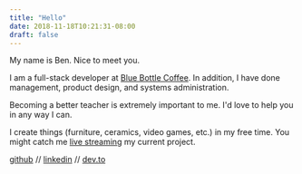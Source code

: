 ```yaml
---
title: "Hello"
date: 2018-11-18T10:21:31-08:00
draft: false
---
```


My name is Ben. Nice to meet you.

I am a full-stack developer at [Blue Bottle Coffee](https://bluebottlecoffee.com).
In addition, I have done management, product design, and systems administration.

Becoming a better teacher is extremely important to me. I'd love to help you in 
any way I can.

I create things (furniture, ceramics, video games, etc.) in my free time. You
might catch me [live streaming](https://twitch.tv/benortiz) my current project.

[github](https://github.com/benortiz) //
[linkedin](https://linkedin.com/in/ortizben) //
[dev.to](https://dev.to/benortiz)
